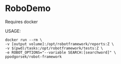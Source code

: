 # RoboDemo
Requires docker

USAGE:
    
    docker run --rm \
    -v [output volume]:/opt/robotframework/reports:Z \
    -v $(pwd)/tasks:/opt/robotframework/tests:Z \
    -e ROBOT_OPTIONS="--variable SEARCH:[searchword]" \
    ppodgorsek/robot-framework
